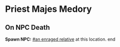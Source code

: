 # Priest Majes Medory
## On NPC Death

**Spawn NPC:**  [\#an enraged relative](/npc/111025) at this location.
end